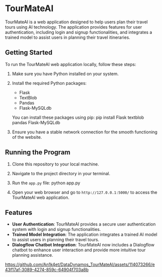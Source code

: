 # TourMateAI

TourMateAI is a web application designed to help users plan their travel tours using AI technology. The application provides features for user authentication, including login and signup functionalities, and integrates a trained model to assist users in planning their travel itineraries.

## Getting Started

To run the TourMateAI web application locally, follow these steps:

1. Make sure you have Python installed on your system.

2. Install the required Python packages:
   - Flask
   - TextBlob
   - Pandas
   - Flask-MySQLdb

   You can install these packages using pip: pip install Flask textblob pandas Flask-MySQLdb

3. Ensure you have a stable network connection for the smooth functioning of the website.

## Running the Program

1. Clone this repository to your local machine.

2. Navigate to the project directory in your terminal.

3. Run the `app.py` file: python app.py

4. Open your web browser and go to `http://127.0.0.1:5000/` to access the TourMateAI web application.

## Features

- **User Authentication**: TourMateAI provides a secure user authentication system with login and signup functionalities.
- **Trained Model Integration**: The application integrates a trained AI model to assist users in planning their travel tours.
- **Dialogflow Chatbot Integration**: TourMateAI now includes a Dialogflow chatbot to enhance user interaction and provide more intuitive tour planning assistance.


https://github.com/An1k4et/DataDynamos_TourMateAI/assets/114073266/e43f17af-3089-4274-859c-64904f703a8b








